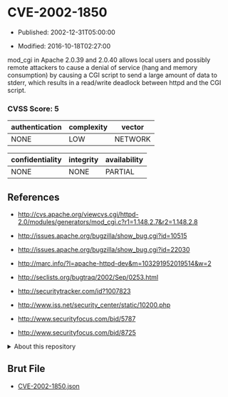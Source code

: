 # CVE-2002-1850

- Published: 2002-12-31T05:00:00

- Modified: 2016-10-18T02:27:00

mod_cgi in Apache 2.0.39 and 2.0.40 allows local users and possibly remote attackers to cause a denial of service (hang and memory consumption) by causing a CGI script to send a large amount of data to stderr, which results in a read/write deadlock between httpd and the CGI script.

### CVSS Score: **5**

| authentication | complexity | vector |
| --- | --- | --- |
| NONE | LOW | NETWORK |

| confidentiality | integrity | availability |
| --- | --- | --- |
| NONE | NONE | PARTIAL |

## References

* http://cvs.apache.org/viewcvs.cgi/httpd-2.0/modules/generators/mod_cgi.c?r1=1.148.2.7&r2=1.148.2.8

* http://issues.apache.org/bugzilla/show_bug.cgi?id=10515

* http://issues.apache.org/bugzilla/show_bug.cgi?id=22030

* http://marc.info/?l=apache-httpd-dev&m=103291952019514&w=2

* http://seclists.org/bugtraq/2002/Sep/0253.html

* http://securitytracker.com/id?1007823

* http://www.iss.net/security_center/static/10200.php

* http://www.securityfocus.com/bid/5787

* http://www.securityfocus.com/bid/8725

<details>
<summary>About this repository</summary> 

  This repository is part of the project [Live Hack CVE](https://github.com/Live-Hack-CVE). Main website can be found [www.live-hack.org](https://www.live-hack.org) 
  
  Made by [Sn0wAlice](https://github.com/Sn0wAlice) for the people that care about security and need to have a feed of the latest CVEs. Hope you enjoy it, don't forget to star the repo and follow me on [Twitter](https://twitter.com/Sn0wAlice) and [Github](https://github.com/Sn0wAlice). And that is my [personnal website](https://www.alice-snow.me/)

  - [Home Page](https://github.com/Live-Hack-CVE)
  - [Framework](https://github.com/Live-Hack-CVE/cve-framework)
  - [CVE database](https://github.com/Live-Hack-CVE/full_database)
  - [Changelog](https://github.com/Live-Hack-CVE/Changelog)
</details>

## Brut File

* [CVE-2002-1850.json](https://raw.githubusercontent.com/Live-Hack-CVE/full_database/main/cves/2002/CVE-2002-1850.json)

